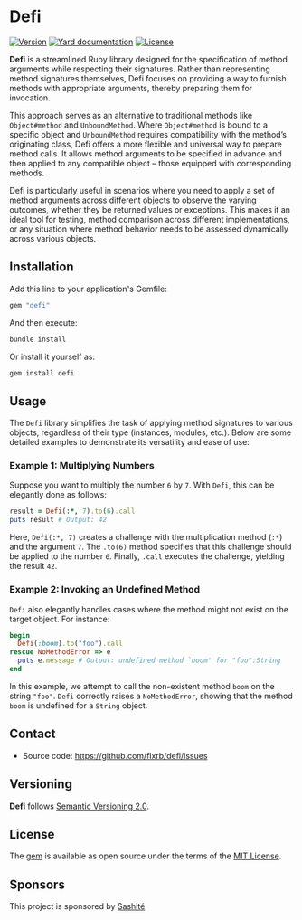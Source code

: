 # Defi

[![Version](https://img.shields.io/github/v/tag/fixrb/defi?label=Version&logo=github)](https://github.com/fixrb/defi/tags)
[![Yard documentation](https://img.shields.io/badge/Yard-documentation-blue.svg?logo=github)](https://rubydoc.info/github/fixrb/defi/main)
[![License](https://img.shields.io/github/license/fixrb/defi?label=License&logo=github)](https://github.com/fixrb/defi/raw/main/LICENSE.md)

**Defi** is a streamlined Ruby library designed for the specification of method arguments while respecting their signatures.
Rather than representing method signatures themselves, Defi focuses on providing a way to furnish methods with appropriate arguments, thereby preparing them for invocation.

This approach serves as an alternative to traditional methods like `Object#method` and `UnboundMethod`.
Where `Object#method` is bound to a specific object and `UnboundMethod` requires compatibility with the method’s originating class, Defi offers a more flexible and universal way to prepare method calls.
It allows method arguments to be specified in advance and then applied to any compatible object – those equipped with corresponding methods.

Defi is particularly useful in scenarios where you need to apply a set of method arguments across different objects to observe the varying outcomes, whether they be returned values or exceptions.
This makes it an ideal tool for testing, method comparison across different implementations, or any situation where method behavior needs to be assessed dynamically across various objects.

## Installation

Add this line to your application's Gemfile:

```ruby
gem "defi"
```

And then execute:

```sh
bundle install
```

Or install it yourself as:

```sh
gem install defi
```

## Usage

The `Defi` library simplifies the task of applying method signatures to various objects, regardless of their type (instances, modules, etc.).
Below are some detailed examples to demonstrate its versatility and ease of use:

### Example 1: Multiplying Numbers

Suppose you want to multiply the number `6` by `7`.
With `Defi`, this can be elegantly done as follows:

```ruby
result = Defi(:*, 7).to(6).call
puts result # Output: 42
```

Here, `Defi(:*, 7)` creates a challenge with the multiplication method (`:*`) and the argument `7`.
The `.to(6)` method specifies that this challenge should be applied to the number `6`.
Finally, `.call` executes the challenge, yielding the result `42`.

### Example 2: Invoking an Undefined Method

`Defi` also elegantly handles cases where the method might not exist on the target object.
For instance:

```ruby
begin
  Defi(:boom).to("foo").call
rescue NoMethodError => e
  puts e.message # Output: undefined method `boom' for "foo":String
end
```

In this example, we attempt to call the non-existent method `boom` on the string `"foo"`.
`Defi` correctly raises a `NoMethodError`, showing that the method `boom` is undefined for a `String` object.

## Contact

* Source code: https://github.com/fixrb/defi/issues

## Versioning

__Defi__ follows [Semantic Versioning 2.0](https://semver.org/).

## License

The [gem](https://rubygems.org/gems/defi) is available as open source under the terms of the [MIT License](https://github.com/fixrb/defi/raw/main/LICENSE.md).

## Sponsors

This project is sponsored by [Sashité](https://sashite.com/)
